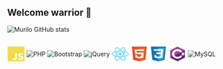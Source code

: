 ## Welcome warrior 🔱

![Murilo GitHub stats](https://github-readme-stats.vercel.app/api?username=MuriloDeLima&show_icons=true&theme=transparent)

<div style="display: inline_block"><br>
  <img align="center" alt="Javascript" height="35" width="40" src="https://raw.githubusercontent.com/devicons/devicon/master/icons/javascript/javascript-plain.svg">
  <img align="center" alt="PHP" height="35" width="40" src="https://cdn.jsdelivr.net/gh/devicons/devicon/icons/php/php-original.svg">
  <img align="center" alt="Bootstrap" height="35" width="40" src="https://cdn.jsdelivr.net/gh/devicons/devicon/icons/bootstrap/bootstrap-original.svg">
  <img align="center" alt="jQuery" height="35" width="40" src="https://cdn.jsdelivr.net/gh/devicons/devicon/icons/jquery/jquery-plain-wordmark.svg">
  <img align="center" alt="React-Native" height="35" width="40" src="https://raw.githubusercontent.com/devicons/devicon/master/icons/react/react-original.svg">
  <img align="center" alt="HTML" height="35" width="40" src="https://raw.githubusercontent.com/devicons/devicon/master/icons/html5/html5-original.svg">
  <img align="center" alt="CSS" height="35" width="40" src="https://raw.githubusercontent.com/devicons/devicon/master/icons/css3/css3-original.svg">
  <img align="center" alt="Csharp" height="35" width="40" src="https://raw.githubusercontent.com/devicons/devicon/master/icons/csharp/csharp-original.svg">
  <img align="center" alt="MySQL" height="35" width="40" src="https://cdn.jsdelivr.net/gh/devicons/devicon/icons/mysql/mysql-original-wordmark.svg" />     
</div>

<div align="center">


  
</div>

